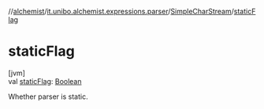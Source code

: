 //[alchemist](../../../index.md)/[it.unibo.alchemist.expressions.parser](../index.md)/[SimpleCharStream](index.md)/[staticFlag](static-flag.md)

# staticFlag

[jvm]\
val [staticFlag](static-flag.md): [Boolean](https://kotlinlang.org/api/latest/jvm/stdlib/kotlin/-boolean/index.html)

Whether parser is static.
